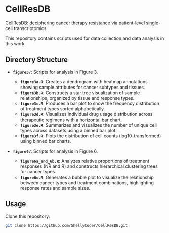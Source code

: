 # CellResDB
CellResDB: deciphering cancer therapy resistance via patient-level single-cell transcriptomics

This repository contains scripts used for data collection and data analysis in this work.

## Directory Structure
- **`figure3/`**: Scripts for analysis in Figure 3.
  - **`figure3a.R`**: Creates a dendrogram with heatmap annotations showing sample attributes for cancer subtypes and tissues.
  - **`figure3b.R`**: Constructs a star tree visualization of sample relationships, organized by tissue and response types.
  - **`figure3c.R`**: Produces a bar plot to show the frequency distribution of treatment types sorted alphabetically.
  - **`figure3d.R`**: Visualizes individual drug usage distribution across therapeutic regimens with a horizontal bar chart.
  - **`figure3e.R`**: Summarizes and visualizes the number of unique cell types across datasets using a binned bar plot.
  - **`figure3f.R`**: Plots the distribution of cell counts (log10-transformed) using binned bar charts.

- **`figure6/`**: Scripts for analysis in Figure 6.
  - **`figure6a_and_6b.R`**: Analyzes relative proportions of treatment responses (NR and R) and constructs hierarchical clustering trees for cancer types.
  - **`figure6c.R`**: Generates a bubble plot to visualize the relationship between cancer types and treatment combinations, highlighting response rates and sample sizes.

## Usage
Clone this repository:
   ```bash
   git clone https://github.com/ShellyCoder/CellResDB.git
